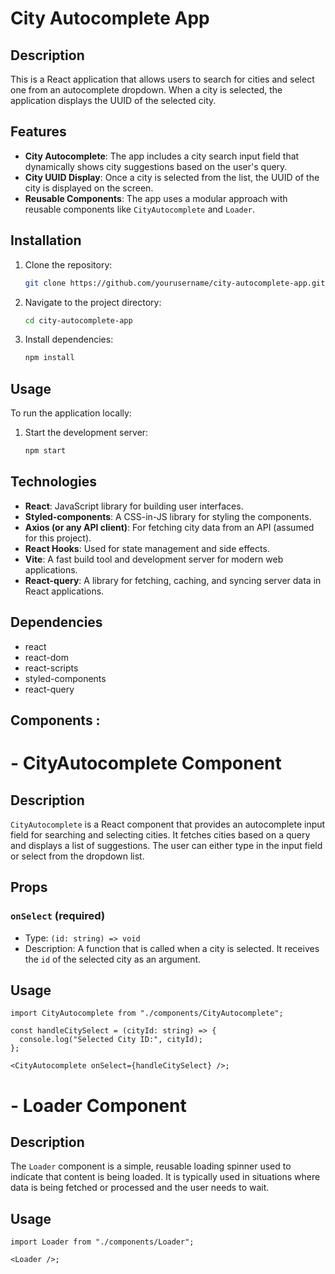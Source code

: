 # City Autocomplete App

## Description

This is a React application that allows users to search for cities and select one from an autocomplete dropdown. When a city is selected, the application displays the UUID of the selected city.

## Features

- **City Autocomplete**: The app includes a city search input field that dynamically shows city suggestions based on the user's query.
- **City UUID Display**: Once a city is selected from the list, the UUID of the city is displayed on the screen.
- **Reusable Components**: The app uses a modular approach with reusable components like `CityAutocomplete` and `Loader`.

## Installation

1. Clone the repository:
   ```bash
   git clone https://github.com/yourusername/city-autocomplete-app.git
   ```
2. Navigate to the project directory:
   ```bash
   cd city-autocomplete-app
   ```
3. Install dependencies:
   ```bash
   npm install
   ```

## Usage

To run the application locally:

1. Start the development server:
   ```bash
   npm start
   ```

## Technologies

- **React**: JavaScript library for building user interfaces.
- **Styled-components**: A CSS-in-JS library for styling the components.
- **Axios (or any API client)**: For fetching city data from an API (assumed for this project).
- **React Hooks**: Used for state management and side effects.
- **Vite**: A fast build tool and development server for modern web applications.
- **React-query**: A library for fetching, caching, and syncing server data in React applications.

## Dependencies

- react
- react-dom
- react-scripts
- styled-components
- react-query

## Components :

# - CityAutocomplete Component

## Description

`CityAutocomplete` is a React component that provides an autocomplete input field for searching and selecting cities. It fetches cities based on a query and displays a list of suggestions. The user can either type in the input field or select from the dropdown list.

## Props

### `onSelect` (required)

- Type: `(id: string) => void`
- Description: A function that is called when a city is selected. It receives the `id` of the selected city as an argument.

## Usage

```tsx
import CityAutocomplete from "./components/CityAutocomplete";

const handleCitySelect = (cityId: string) => {
  console.log("Selected City ID:", cityId);
};

<CityAutocomplete onSelect={handleCitySelect} />;
```

# - Loader Component

## Description

The `Loader` component is a simple, reusable loading spinner used to indicate that content is being loaded. It is typically used in situations where data is being fetched or processed and the user needs to wait.

## Usage

```tsx
import Loader from "./components/Loader";

<Loader />;
```

#

```

```
